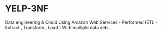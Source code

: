 # YELP-3NF
Data engineering &amp; Cloud  Using Amazon Web Services - Performed  (ETL - Extract , Transform , Load ) With multiple data sets. 
